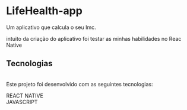 # LifeHealth-app
Um aplicativo que calcula o seu Imc.

intuito da criação do aplicativo foi testar as minhas habilidades no Reac Native


## Tecnologias
<br>
Este projeto foi desenvolvido com as seguintes tecnologias:


REACT NATIVE
<br>
JAVASCRIPT
